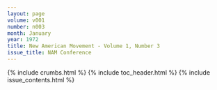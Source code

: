 ```yaml
---
layout: page
volume: v001
number: n003
month: January
year: 1972
title: New American Movement - Volume 1, Number 3
issue_title: NAM Conference
---
```

{% include crumbs.html %}
{% include toc_header.html %}
{% include issue_contents.html %}